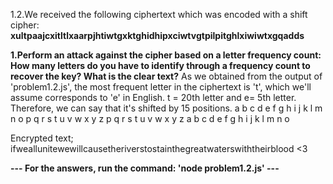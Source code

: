 1.2.We received the following ciphertext which was encoded with a shift cipher: **xultpaajcxitltlxaarpjhtiwtgxktghidhipxciwtvgtpilpitghlxiwiwtxgqadds**

**1.Perform an attack against the cipher based on a letter frequency count: How many letters do you have to identify through a frequency count to recover the key? What is the clear text?**
As we obtained from the output of 'problem1.2.js', the most frequent letter in the ciphertext is 't', which we'll assume corresponds to 'e' in English. 
t = 20th letter and e= 5th letter. Therefore, we can say that it's shifted by 15 positions.
a b c d e f g h i j k l m n o p q r s t u v w x y z
p q r s t u v w x y z a b c d e f g h i j k l m n o

Encrypted text; ifweallunitewewillcausetheriverstostainthegreatwaterswiththeirblood
<3

**--- For the answers, run the command: 'node problem1.2.js' ---**